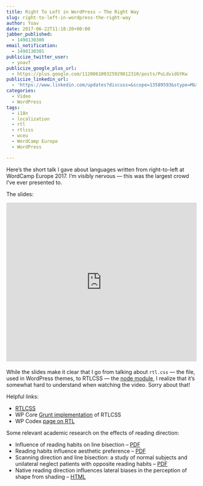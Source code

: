 ```yaml
---
title: Right To Left in WordPress – The Right Way
slug: right-to-left-in-wordpress-the-right-way
author: Yoav
date: 2017-06-22T11:18:20+00:00
jabber_published:
  - 1498130300
email_notification:
  - 1498130301
publicize_twitter_user:
  - yoavf
publicize_google_plus_url:
  - https://plus.google.com/112006100325929812310/posts/PuLdvidGYKw
publicize_linkedin_url:
  - 'https://www.linkedin.com/updates?discuss=&scope=13589593&stype=M&topic=6283613948872781824&type=U&a=FoQn'
categories:
  - Video
  - WordPress
tags:
  - i18n
  - localization
  - rtl
  - rtlcss
  - wceu
  - WordCamp Europe
  - WordPress

---
```

Here&#8217;s the short talk I gave about languages written from right-to-left at WordCamp Europe 2017. I&#8217;m visibly nervous — this was the largest crowd I&#8217;ve ever presented to.



The slides:  
<iframe src="https://www.slideshare.net/slideshow/embed_code/key/HbUESFo4tnIH1p" width="510" height="420"frameborder="0" marginwidth="0" marginheight="0" scrolling="no"style="border: var(--border-1) solid #CCC; border-width:1px; margin-bottom:5px; max-width:100%;"allowfullscreen></iframe>

While the slides make it clear that I go from talking about `rtl.css` — the file, used in WordPress themes, to RTLCSS — the [node module][1], I realize that it&#8217;s somewhat hard to understand when watching the video. Sorry about that!

Helpful links:

  * [RTLCSS][1]
  * WP Core [Grunt implementation][2] of RTLCSS
  * WP Codex [page on RTL][3]

Some relevant academic research on the effects of reading direction:

  * Influence of reading habits on line bisection &#8211; [PDF][4]
  * Reading habits influence aesthetic preference &#8211; [PDF][5]
  * Scanning direction and line bisection: a study of normal subjects and unilateral neglect patients with opposite reading habits &#8211; [PDF][6]
  * Native reading direction influences lateral biases in the perception of shape from shading &#8211; [HTML][7]

&nbsp;

 [1]: http://rtlcss.com
 [2]: https://core.trac.wordpress.org/browser/tags/4.8/Gruntfile.js#L210
 [3]: https://codex.wordpress.org/Right-to-Left_Language_Support
 [4]: https://www.researchgate.net/profile/Michel_Imbert/publication/15195163_Influence_of_reading_habits_on_line_bisection/links/574c0d4608ae5aef7685ddf0.pdf
 [5]: https://pdfs.semanticscholar.org/eac4/7027e5684d8498cf618f8f851460261bf2cb.pdf
 [6]: http://marsicanus.free.fr/Publications/1998_CBR.pdf
 [7]: http://www.tandfonline.com/doi/full/10.1080/1357650X.2014.990975